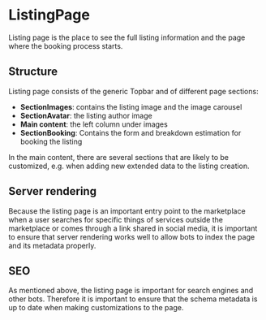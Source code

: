 # ListingPage

Listing page is the place to see the full listing information and the page where the booking process
starts.

## Structure

Listing page consists of the generic Topbar and of different page sections:

- **SectionImages**: contains the listing image and the image carousel
- **SectionAvatar**: the listing author image
- **Main content**: the left column under images
- **SectionBooking**: Contains the form and breakdown estimation for booking the listing

In the main content, there are several sections that are likely to be customized, e.g. when adding
new extended data to the listing creation.

## Server rendering

Because the listing page is an important entry point to the marketplace when a user searches for
specific things of services outside the marketplace or comes through a link shared in social media,
it is important to ensure that server rendering works well to allow bots to index the page and its
metadata properly.

## SEO

As mentioned above, the listing page is important for search engines and other bots. Therefore it is
important to ensure that the schema metadata is up to date when making customizations to the page.
